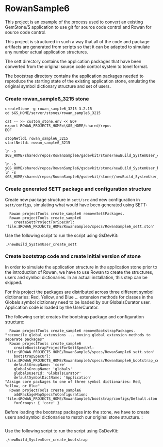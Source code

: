 # RowanSample6
This project is an example of the process used to convert an existing GemStone/S application to use git for source code control and Rowan for source code control.

This project is structured in such a way that all of the code and package artifacts are generated from scripts so that it can be adapted to simulate any number actual application structures.

The sett directory contains the application packages that have been converted from the original source code control system to tonel format.

The bootstrap directory contains the application packages needed to reproduce the starting state of the existing application stone, emulating the original symbol dictionary structure and set of users.

   
### Create rowan_sample6_3215 stone
```
createStone -g rowan_sample6_3215 3.2.15
cd $GS_HOME/server/stones/rowan_sample6_3215

cat -- >> custom_stone.env << EOF
export ROWAN_PROJECTS_HOME=\$GS_HOME/shared/repos
EOF

stopNetldi rowan_sample6_3215
startNetldi rowan_sample6_3215

ln -s $GS_HOME/shared/repos/RowanSample6/gsdevkit/stone/newBuild_SystemUser_create_sett

ln -s $GS_HOME/shared/repos/RowanSample6/gsdevkit/stone/newBuild_SystemUser_bootstrap
ln -s $GS_HOME/shared/repos/RowanSample6/gsdevkit/stone//newBuild_SystemUser_split_load
```
### Create generated SETT package and configuration structure
Create new package structure in `sett/src` and new configuration in `sett/configs`, simulating what would have been generated using SETT:

```smalltalk
  Rowan projectTools create_sample6 removeSettPackages.
  Rowan projectTools create_sample6
    createSettProjectForSpecUrl: 'file:$ROWAN_PROJECTS_HOME/RowanSample6/specs/RowanSample6_sett.ston'
```

Use the following script to run the script using GsDevKit:

```
./newBuild_SystemUser_create_sett
```
### Create bootstrap code and create initial version of stone
In order to simulate the application structure in the application stone prior to the introduction of Rowan, we have to use Rowan to create the structures, users and symbol dictionaries. In an actual installation, this step can be skipped.

For this project the packages are distributed across three different symbol dictionaries: Red, Yellow, and Blue ... extension methods for classes in the Globals symbol dictionary need to be loaded by our GlobalsCurator user. Application code is loaded by the UserCurator.

The following script creates the bootstrap package and configuration structure:
```smalltalk
  Rowan projectTools create_sample6 removeBootstrapPackages.
"reconcile global extensions ... moving global extension methods to separate packages"
  Rowan projectTools create_sample6
    createBootstrapProjectForSettSpecUrl: 'file:$ROWAN_PROJECTS_HOME/RowanSample6/specs/RowanSample6_sett.ston' 
    bootstrapSpecUrl: 'file:$ROWAN_PROJECTS_HOME/RowanSample6/specs/RowanSample6_bootstrap_core.ston' 
    defaultGroupName: 'core' 
    globalsGroupName: 'globals' 
    globalsUserId: 'GlobalsCurator' 
    defaultSymbolDictName: 'Application'
"Assign core packages to one of three symbol dictionaries: Red, Yellow, or Blue"
  Rowan projectTools create_sample6
    addPackageMapSpecsToConfiguration: 'file:$ROWAN_PROJECTS_HOME/RowanSample6/bootstrap/configs/Default.ston' 
    forGroups: { 'core' }

```
Before loading the bootstrap packages into the stone, we have to create users and symbol dictionaries to match our original stone structure. :
```Smalltalk
```

Use the following script to run the script using GsDevKit:
```
./newBuild_SystemUser_create_bootstrap
```
